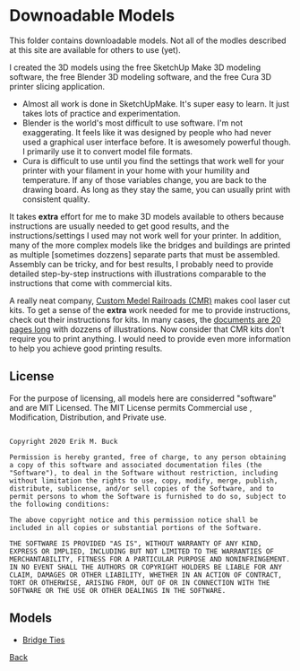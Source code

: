 # Downoadable Models

This folder contains downloadable models. Not all of the modles described at this site are available for others to use (yet). 

I created the 3D models using the free SketchUp Make 3D modeling software, the free Blender 3D modeling software, and the free Cura 3D printer slicing application.

- Almost all work is done in SketchUpMake. It's super easy to learn. It just takes lots of practice and experimentation.
- Blender is the world's most difficult to use software. I'm not exaggerating. It feels like it was designed by people who had never used a graphical user interface before. It is awesomely powerful though. I primarily use it to convert model file formats.
- Cura is difficult to use until you find the settings that work well for your printer with your filament in your home with your humility and temperature. If any of those variables change, you are back to the drawing board. As long as they stay the same, you can usually print with consistent quality.

It takes **extra** effort for me to make 3D models available to others because instructions are usually needed to get good results, and the instructions/settings I used may not work well for your printer. In addition, many of the more complex models like the bridges and buildings are printed as multiple [sometimes dozzens] separate parts that must be assembled. Assembly can be tricky, and for best results, I probably need to provide detailed step-by-step instructions with illustrations comparable to the instructions that come with commercial kits.

A really neat company, [Custom Medel Railroads (CMR)](https://www.custommodelrailroads.com/VLB-DT-N.aspx) makes cool laser cut kits. To get a sense of the **extra** work needed for me to provide instructions, check out their instructions for kits. In many cases, the [documents are 20 pages long](http://cmrtrain.com/instructions/LiftBridgeInstructions.pdf) with dozzens of illustrations. Now consider that CMR kits don't require you to print anything. I would need to provide even more information to help you achieve good printing results.

## License

For the purpose of licensing, all models here are considerred "software" and are MIT Licensed. The MIT License permits Commercial use
, Modification, Distribution, and Private use.

```MIT LIcense

Copyright 2020 Erik M. Buck

Permission is hereby granted, free of charge, to any person obtaining a copy of this software and associated documentation files (the "Software"), to deal in the Software without restriction, including without limitation the rights to use, copy, modify, merge, publish, distribute, sublicense, and/or sell copies of the Software, and to permit persons to whom the Software is furnished to do so, subject to the following conditions:

The above copyright notice and this permission notice shall be included in all copies or substantial portions of the Software.

THE SOFTWARE IS PROVIDED "AS IS", WITHOUT WARRANTY OF ANY KIND, EXPRESS OR IMPLIED, INCLUDING BUT NOT LIMITED TO THE WARRANTIES OF MERCHANTABILITY, FITNESS FOR A PARTICULAR PURPOSE AND NONINFRINGEMENT. IN NO EVENT SHALL THE AUTHORS OR COPYRIGHT HOLDERS BE LIABLE FOR ANY CLAIM, DAMAGES OR OTHER LIABILITY, WHETHER IN AN ACTION OF CONTRACT, TORT OR OTHERWISE, ARISING FROM, OUT OF OR IN CONNECTION WITH THE SOFTWARE OR THE USE OR OTHER DEALINGS IN THE SOFTWARE.
```

## Models

- [Bridge Ties](downloadableModels/downloadableModels.md)


[Back](https://nscale4by8.github.io/nscale4x8/)
